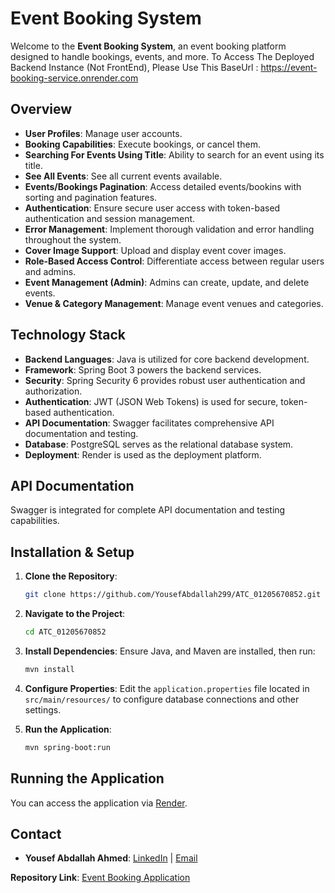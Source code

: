 # Event Booking System

Welcome to the **Event Booking System**, an event booking platform designed to handle bookings, events, and more.
To Access The Deployed Backend Instance (Not FrontEnd), Please Use This BaseUrl : https://event-booking-service.onrender.com

## Overview
- **User Profiles**: Manage user accounts.
- **Booking Capabilities**: Execute bookings, or cancel them.
- **Searching For Events Using Title**: Ability to search for an event using its title.
- **See All Events**: See all current events available.
- **Events/Bookings Pagination**: Access detailed events/bookins with sorting and pagination features.
- **Authentication**: Ensure secure user access with token-based authentication and session management.
- **Error Management**: Implement thorough validation and error handling throughout the system.
- **Cover Image Support**: Upload and display event cover images.
- **Role-Based Access Control**: Differentiate access between regular users and admins.
- **Event Management (Admin)**: Admins can create, update, and delete events.
- **Venue & Category Management**: Manage event venues and categories.


## Technology Stack
- **Backend Languages**: Java is utilized for core backend development.
- **Framework**: Spring Boot 3 powers the backend services.
- **Security**: Spring Security 6 provides robust user authentication and authorization.
- **Authentication**: JWT (JSON Web Tokens) is used for secure, token-based authentication.
- **API Documentation**: Swagger facilitates comprehensive API documentation and testing.
- **Database**: PostgreSQL serves as the relational database system.
- **Deployment**: Render is used as the deployment platform.

## API Documentation
Swagger is integrated for complete API documentation and testing capabilities.

## Installation & Setup
1. **Clone the Repository**:
    ```bash
    git clone https://github.com/YousefAbdallah299/ATC_01205670852.git
    ```
2. **Navigate to the Project**:
    ```bash
    cd ATC_01205670852
    ```
3. **Install Dependencies**:
    Ensure Java, and Maven are installed, then run:
    ```bash
    mvn install
    ```
4. **Configure Properties**:
    Edit the `application.properties` file located in `src/main/resources/` to configure database connections and other settings.

5. **Run the Application**:
    ```bash
    mvn spring-boot:run
    ```

## Running the Application
You can access the application via [Render](https://event-booking-service.onrender.com/Home_Page.html).


## Contact
- **Yousef Abdallah Ahmed**: [LinkedIn](https://www.linkedin.com/in/yousef-abdallah-9a6976232/) | [Email](mailto:yousefabdallah031@gmail.com)

**Repository Link**: [Event Booking Application](https://github.com/YousefAbdallah299/ATC_01205670852)
